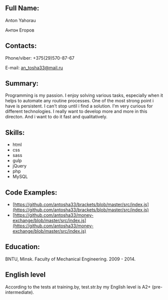 ## Full Name:
Anton Yahorau

Антон Егоров

## Contacts:
Phone/viber: +375(29)570-87-67

E-mail: an_tosha33@mail.ru

## Summary:
Programming is my passion. I enjoy solving various tasks, especially when it helps to automate any routine processes.
One of the most strong point i have is persistent. I can't stop until i find a solution.
I'm very curious for different technologies. I really want to develop more and more in this directon. And i want to do it fast and qualitatively.

## Skills:
 - html 
 - css
 - sass
 - gulp
 - jQuery
 - php
 - MySQL

## Code Examples:
  - [https://github.com/antosha33/brackets/blob/master/src/index.js](https://github.com/antosha33/brackets/blob/master/src/index.js)
  - [https://github.com/antosha33/money-exchange/blob/master/src/index.js](https://github.com/antosha33/money-exchange/blob/master/src/index.js)

## Education:
BNTU, Minsk. Faculty of Mechanical Engineering. 2009 - 2014.

##  English level
According to the tests at training.by, test.str.by my English level is A2+ (pre-intermediate).